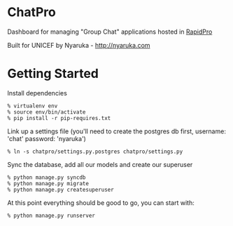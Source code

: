ChatPro
=======

Dashboard for managing "Group Chat" applications hosted in [RapidPro](http://rapidpro.io)

Built for UNICEF by Nyaruka - http://nyaruka.com

Getting Started
================

Install dependencies
```
% virtualenv env
% source env/bin/activate
% pip install -r pip-requires.txt
```

Link up a settings file (you'll need to create the postgres db first, username: 'chat' password: 'nyaruka')
```
% ln -s chatpro/settings.py.postgres chatpro/settings.py
```

Sync the database, add all our models and create our superuser
```
% python manage.py syncdb
% python manage.py migrate
% python manage.py createsuperuser
```

At this point everything should be good to go, you can start with:

```
% python manage.py runserver
```
